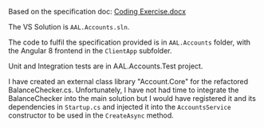 Based on the specification doc: [Coding Exercise.docx](/Coding%20Exercise.docx)

The VS Solution is `AAL.Accounts.sln`.

The code to fulfil the specification provided is in `AAL.Accounts` folder, with the Angular 8 frontend in the `ClientApp` subfolder.

Unit and Integration tests are in AAL.Accounts.Test project.

I have created an external class library "Account.Core" for the refactored BalanceChecker.cs. Unfortunately,
I have not had time to integrate the BalanceChecker into the main solution but I would have registered it 
and its dependencies in `Startup.cs` and injected it into the `AccountsService` constructor to be used in the
`CreateAsync` method.
